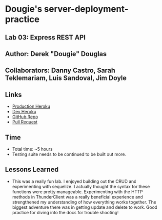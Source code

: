 # Dougie's server-deployment-practice

## Lab 03: Express REST API

## Author: Derek "Dougie" Douglas

## Collaborators: Danny Castro, Sarah Teklemariam, Luis Sandoval, Jim Doyle

## Links

- [Production Heroku](https://dougie-server-deploy-prod.herokuapp.com/)
- [Dev Heroku](https://dougie-server-deploy-dev.herokuapp.com/)
- [GitHub Repo](https://github.com/derekjdoug/server-deployment-practice)
- [Pull Request](https://github.com/derekjdoug/server-deployment-practice/pull/3)

## Time

- Total time: ~5 hours
- Testing suite needs to be continued to be built out more.

## Lessons Learned

- This was a really fun lab. I enjoyed building out the CRUD and experimenting with sequelize. I actually thought the syntax for these functions were pretty manageable. Experimenting with the HTTP methods in ThunderClient was a really beneficial experience and strengthened my understanding of how everything works together. The biggest adventure there was in getting update and delete to work. Good practice for diving into the docs for trouble shooting!
